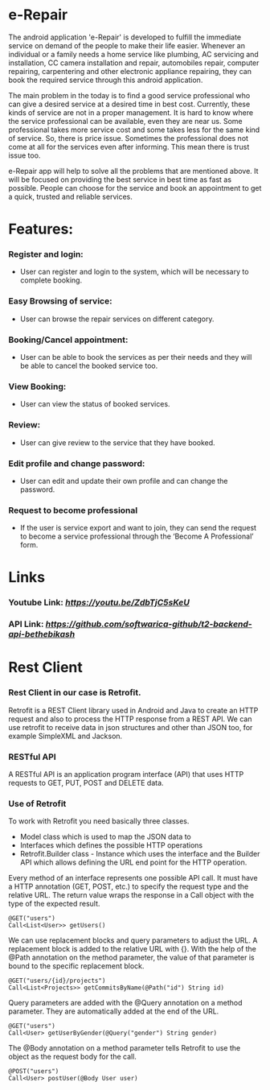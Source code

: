 # e-Repair
  
  The android application 'e-Repair' is developed to fulfill the immediate service on demand of the people to make their life easier. Whenever an individual or a family needs a home service like plumbing, AC servicing and installation, CC camera installation and repair, automobiles repair, computer repairing, carpentering and other electronic appliance repairing, they can book the required service through this android application.
  
  The main problem in the today is to find a good service professional who can give a desired service at a desired time in best cost. Currently, these kinds of service are not in a proper management. It is hard to know where the service professional can be available, even they are near us. Some professional takes more service cost and some takes less for the same kind of service. So, there is price issue. Sometimes the professional does not come at all for the services even after informing. This mean there is trust issue too.
  
  e-Repair app will help to solve all the problems that are mentioned above. It will be focused on providing the best service in best time as fast as possible. People can choose for the service and book an appointment to get a quick, trusted and reliable services.
  

# Features:
### Register and login:
-   User can register and login to the system, which will be necessary to complete booking.

### Easy Browsing of service:
-   User can browse the repair services on different category.

### Booking/Cancel appointment:
-   User can be able to book the services as per their needs and they will be able to cancel the booked service too.

### View Booking:
-   User can view the status of booked services.

### Review:
-   User can give review to the service that they have booked.

### Edit profile and change password:
-   User can edit and update their own profile and can change the password.

### Request to become professional
-   If the user is service export and want to join, they can send the request to become a service professional through the ‘Become A Professional’ form.


# Links
### Youtube Link: _https://youtu.be/ZdbTjC5sKeU_
### API Link: _https://github.com/softwarica-github/t2-backend-api-bethebikash_


# Rest Client
### Rest Client in our case is Retrofit.
Retrofit is a REST Client library used in Android and Java to create an HTTP request and also to process the HTTP response from a REST API. We can use retrofit to receive data in json structures and other than JSON too, for example SimpleXML and Jackson.

### RESTful API
A RESTful API is an application program interface (API) that uses HTTP requests to GET, PUT, POST and DELETE data.

### Use of Retrofit
To work with Retrofit you need basically three classes.

- Model class which is used to map the JSON data to
- Interfaces which defines the possible HTTP operations
- Retrofit.Builder class - Instance which uses the interface and the Builder API which allows defining the URL end point for the HTTP operation.

Every method of an interface represents one possible API call. It must have a HTTP annotation (GET, POST, etc.) to specify the request type and the relative URL. The return value wraps the response in a Call object with the type of the expected result.
```
@GET("users")
Call<List<User>> getUsers()
```

We can use replacement blocks and query parameters to adjust the URL. A replacement block is added to the relative URL with {}. With the help of the @Path annotation on the method parameter, the value of that parameter is bound to the specific replacement block.
```
@GET("users/{id}/projects")
Call<List<Projects>> getCommitsByName(@Path("id") String id)
```

Query parameters are added with the @Query annotation on a method parameter. They are automatically added at the end of the URL.
```
@GET("users")
Call<User> getUserByGender(@Query("gender") String gender)
```

The @Body annotation on a method parameter tells Retrofit to use the object as the request body for the call.
```
@POST("users")
Call<User> postUser(@Body User user)
```
